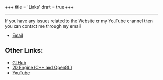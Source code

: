 +++
title = 'Links'
draft = true
+++

***
If you have any issues related to the Website or my YouTube channel then you can contact me through my email:

- [Email](mailto:revanthnagmunagala@gmail.com)

## Other Links:
- [GitHub](https://github.com/systemcoding)
- [2D Engine (C++ and OpenGL)](https://github.com/systemcoding/Freeze-Engine)
- [YouTube](https://www.youtube.com/channel/UC9v7BJKslCvzxRoUi7fyscg)



